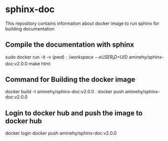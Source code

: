 # sphinx-doc
This repository contains information about docker image to run sphinx for building documentation


## Compile the documentation with sphinx
sudo docker run -it -v $(pwd):/workspace -e USER_ID=$UID aminehy/sphinx-doc:v2.0.0  make html


## Command for Building the docker image
docker build -t aminehy/sphinx-doc:v2.0.0 .
docker push aminehy/sphinx-doc:v2.0.0


## Login to docker hub and push the image to docker hub
docker login
docker push aminehy/sphinx-doc:v2.0.0
